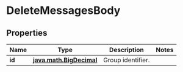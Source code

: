 
# DeleteMessagesBody

## Properties
Name | Type | Description | Notes
------------ | ------------- | ------------- | -------------
**id** | [**java.math.BigDecimal**](java.math.BigDecimal.md) | Group identifier. | 



